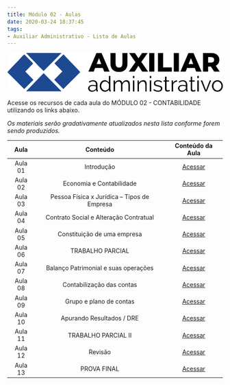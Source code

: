 ```yaml
---
title: Módulo 02 - Aulas
date: 2020-03-24 18:37:45
tags:
- Auxiliar Administrativo - Lista de Aulas
---
```


<img src="../../../assets/media/img/cursos/logo-auxiliar-administrativo-01.png" alt="Auxiliar Administrativo" title="Auxiliar Administrativo" class="img-50  bg-white">

Acesse os recursos de cada aula do MÓDULO 02 - CONTABILIDADE utilizando os links abaixo.

*Os materiais serão gradativamente atualizados nesta lista conforme forem sendo produzidos.*

| Aula    | Conteúdo                                      | Conteúdo da Aula |
| :-----: | :-----:                                       | :-----:          |
| Aula 01 | Introdução                                    | [Acessar](../aulas/aula-11)       | 
| Aula 02 | Economia e Contabilidade                      | [Acessar]()      | 
| Aula 03 | Pessoa Física x Jurídica – Tipos de Empresa   | [Acessar]()      | 
| Aula 04 | Contrato Social e Alteração Contratual        | [Acessar]()      | 
| Aula 05 | Constituição de uma empresa                   | [Acessar]()      | 
| Aula 06 | TRABALHO PARCIAL                              | [Acessar]()      | 
| Aula 07 | Balanço Patrimonial e suas operações          | [Acessar]()      | 
| Aula 08 | Contabilização das contas                     | [Acessar]()      | 
| Aula 09 | Grupo e plano de contas                       | [Acessar]()      | 
| Aula 10 | Apurando Resultados / DRE                     | [Acessar]()      | 
| Aula 11 | TRABALHO PARCIAL II                           | [Acessar]()      | 
| Aula 12 | Revisão                                       | [Acessar]()      | 
| Aula 13 | PROVA FINAL                                   | [Acessar](../provas-anteriores) | 
